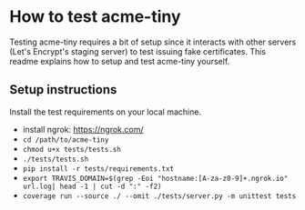 # How to test acme-tiny

Testing acme-tiny requires a bit of setup since it interacts with other servers
(Let's Encrypt's staging server) to test issuing fake certificates. This readme
explains how to setup and test acme-tiny yourself.

## Setup instructions

Install the test requirements on your local machine. <br/>
  * install ngrok: https://ngrok.com/
  * `cd /path/to/acme-tiny`
  * `chmod u+x tests/tests.sh`
  * `./tests/tests.sh`
  * `pip install -r tests/requirements.txt`
  * `export TRAVIS_DOMAIN=$(grep -Eoi "hostname:[A-za-z0-9]+.ngrok.io" url.log| head -1 | cut -d ":" -f2)`
  * `coverage run --source ./ --omit ./tests/server.py -m unittest tests`

